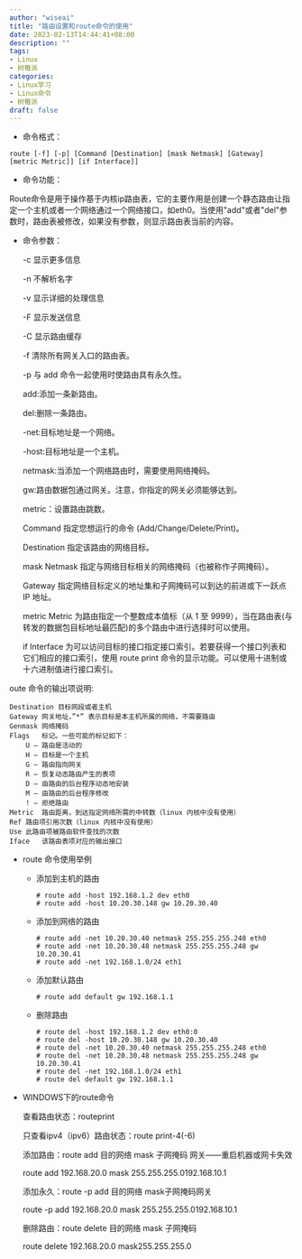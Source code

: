 ```yaml
---
author: "wiseai"
title: "路由设置和route命令的使用"
date: 2023-02-13T14:44:41+08:00
description: ""
tags:
- Linux
- 树莓派
categories:
- Linux学习
- Linux命令
- 树莓派
draft: false
---
```


* 命令格式：

`route [-f] [-p] [Command [Destination] [mask Netmask] [Gateway] [metric Metric]] [if Interface]] `

* 命令功能：

Route命令是用于操作基于内核ip路由表，它的主要作用是创建一个静态路由让指定一个主机或者一个网络通过一个网络接口，如eth0。当使用"add"或者"del"参数时，路由表被修改，如果没有参数，则显示路由表当前的内容。

* 命令参数：

    -c 显示更多信息

    -n 不解析名字

    -v 显示详细的处理信息

    -F 显示发送信息

    -C 显示路由缓存

    -f 清除所有网关入口的路由表。 

    -p 与 add 命令一起使用时使路由具有永久性。
    
    add:添加一条新路由。

    del:删除一条路由。

    -net:目标地址是一个网络。

    -host:目标地址是一个主机。

    netmask:当添加一个网络路由时，需要使用网络掩码。

    gw:路由数据包通过网关。注意，你指定的网关必须能够达到。

    metric：设置路由跳数。

    Command 指定您想运行的命令 (Add/Change/Delete/Print)。 

    Destination 指定该路由的网络目标。 

    mask Netmask 指定与网络目标相关的网络掩码（也被称作子网掩码）。 

    Gateway 指定网络目标定义的地址集和子网掩码可以到达的前进或下一跃点 IP 地址。 

    metric Metric 为路由指定一个整数成本值标（从 1 至 9999），当在路由表(与转发的数据包目标地址最匹配)的多个路由中进行选择时可以使用。 

    if Interface 为可以访问目标的接口指定接口索引。若要获得一个接口列表和它们相应的接口索引，使用 route print 命令的显示功能。可以使用十进制或十六进制值进行接口索引。

oute 命令的输出项说明:

    Destination	目标网段或者主机
    Gateway	网关地址，”*” 表示目标是本主机所属的网络，不需要路由
    Genmask	网络掩码
    Flags	标记。一些可能的标记如下：
        U — 路由是活动的
        H — 目标是一个主机
        G — 路由指向网关
        R — 恢复动态路由产生的表项
        D — 由路由的后台程序动态地安装
        M — 由路由的后台程序修改
        ! — 拒绝路由
    Metric	路由距离，到达指定网络所需的中转数（linux 内核中没有使用）
    Ref	路由项引用次数（linux 内核中没有使用）
    Use	此路由项被路由软件查找的次数
    Iface	该路由表项对应的输出接口

* route 命令使用举例

    * 添加到主机的路由
        ```
        # route add -host 192.168.1.2 dev eth0 
        # route add -host 10.20.30.148 gw 10.20.30.40
        ```
    * 添加到网络的路由 
        ```
        # route add -net 10.20.30.40 netmask 255.255.255.248 eth0   
        # route add -net 10.20.30.48 netmask 255.255.255.248 gw 10.20.30.41 
        # route add -net 192.168.1.0/24 eth1
        ```
    * 添加默认路由
        ```
        # route add default gw 192.168.1.1
        ```
    * 删除路由
        ```
        # route del -host 192.168.1.2 dev eth0:0
        # route del -host 10.20.30.148 gw 10.20.30.40
        # route del -net 10.20.30.40 netmask 255.255.255.248 eth0
        # route del -net 10.20.30.48 netmask 255.255.255.248 gw 10.20.30.41
        # route del -net 192.168.1.0/24 eth1
        # route del default gw 192.168.1.1
        ```
* WINDOWS下的route命令

    查看路由状态：routeprint

    只查看ipv4（ipv6）路由状态：route print-4(-6)

    添加路由：route add 目的网络 mask 子网掩码 网关——重启机器或网卡失效

    route add 192.168.20.0 mask 255.255.255.0192.168.10.1

    添加永久：route -p add 目的网络 mask子网掩码网关

    route -p add 192.168.20.0 mask 255.255.255.0192.168.10.1

    删除路由：route delete 目的网络 mask 子网掩码

    route delete 192.168.20.0 mask255.255.255.0